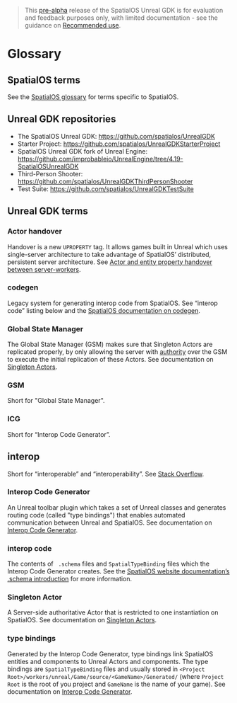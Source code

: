 > This [pre-alpha](https://docs.improbable.io/reference/13.1/shared/release-policy#maturity-stages) release of the SpatialOS Unreal GDK is for evaluation and feedback purposes only, with limited documentation - see the guidance on [Recommended use](/README.md#recommended-use).

# Glossary

## SpatialOS terms
See the [SpatialOS glossary](https://docs.improbable.io/reference/latest/shared/glossary) for terms specific to SpatialOS.

## Unreal GDK repositories
* The SpatialOS Unreal GDK: https://github.com/spatialos/UnrealGDK
* Starter Project: https://github.com/spatialos/UnrealGDKStarterProject
* SpatialOS Unreal GDK fork of Unreal Engine: https://github.com/improbableio/UnrealEngine/tree/4.19-SpatialOSUnrealGDK
* Third-Person Shooter: https://github.com/spatialos/UnrealGDKThirdPersonShooter
* Test Suite: https://github.com/spatialos/UnrealGDKTestSuite

## Unreal GDK terms

### Actor handover
 Handover is a new `UPROPERTY` tag. It allows games built in Unreal which uses single-server architecture to take advantage of SpatialOS’ distributed, persistent server architecture. See [Actor and entity property handover between server-workers](./handover-between-server-workers.md).

### codegen
Legacy system for generating interop code from SpatialOS. See “interop code” listing below and the [SpatialOS documentation on codegen](https://docs.improbable.io/reference/13.1/shared/spatial-cli/spatial-worker-codegen).

### Global State Manager
The Global State Manager (GSM) makes sure that Singleton Actors are replicated properly, by only allowing the server with [authority](https://docs.improbable.io/reference/13.1/shared/glossary#read-and-write-access-authority) over the GSM to execute the initial replication of these Actors. See documentation on [Singleton Actors](./singleton-actors.md).

### GSM
Short for "Global State Manager".

### ICG
Short for “Interop Code Generator”.

## interop
Short for “interoperable” and “interoperability”. See [Stack Overflow](https://stackoverflow.com/questions/5300383/interoperability).

### Interop Code Generator
An Unreal toolbar plugin which takes a set of Unreal classes and generates routing code (called "type bindings") that enables automated communication between Unreal and SpatialOS. See documentation on [Interop Code Generator](./interop.md).

### interop code
The contents of ` .schema` files and `SpatialTypeBinding` files which the Interop Code Generator creates. See the [SpatialOS website documentation’s .schema introduction](https://docs.improbable.io/reference/latest/shared/schema/introduction) for more information.

### Singleton Actor
A Server-side authoritative Actor that is restricted to one instantiation on SpatialOS. See documentation on [Singleton Actors](./singleton-actors.md).

### type bindings
Generated by the Interop Code Generator, type bindings link SpatialOS entities and components to Unreal Actors and components. The type bindings are `SpatialTypeBinding` files and usually stored in `<Project Root>/workers/unreal/Game/source/<GameName>/Generated/` (where `Project Root` is the root of you project and `GameName` is the name of your game). See documentation on [Interop Code Generator](./interop.md).

[//]: # (Editorial review status: Full review 2018-07-23)
[//]: # (Issues to deal with, but not limited to:)
[//]: # (1. Adding more terms)